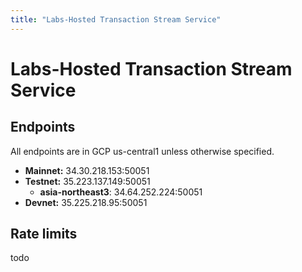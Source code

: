 ```yaml
---
title: "Labs-Hosted Transaction Stream Service"
---
```


# Labs-Hosted Transaction Stream Service

## Endpoints
All endpoints are in GCP us-central1 unless otherwise specified.

- **Mainnet:** 34.30.218.153:50051
- **Testnet:** 35.223.137.149:50051
  - **asia-northeast3**: 34.64.252.224:50051
- **Devnet:** 35.225.218.95:50051

## Rate limits

todo
